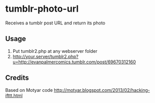 tumblr-photo-url
================

Receives a tumblr post URL and return its photo

Usage
-----

1. Put tumblr2.php at any webserver folder
2. http://your.server/tumblr2.php?u=http://evanpalmercomics.tumblr.com/post/69670312160

Credits
-------

Based on Motyar code http://motyar.blogspot.com/2013/02/hacking-ifttt.html 
